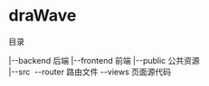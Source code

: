 # draWave

目录

|--backend  后端
|--frontend 前端
    |--public 公共资源​	    
    |--src
​        --router 路由文件
        --views  页面源代码

